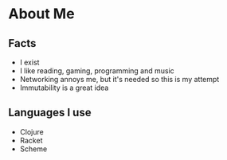 # About Me

## Facts
- I exist
- I like reading, gaming, programming and music
- Networking annoys me, but it's needed so this is my attempt
- Immutability is a great idea

## Languages I use
- Clojure
- Racket
- Scheme
